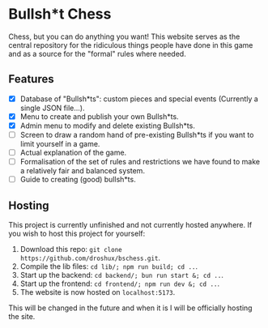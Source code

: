 # Bullsh*t Chess
Chess, but you can do anything you want!
This website serves as the central repository for the ridiculous things people
have done in this game and as a source for the "formal" rules where needed.

## Features
- [x] Database of "Bullsh*ts": custom pieces and special events (Currently a
  single JSON file...).
- [x] Menu to create and publish your own Bullsh*ts.
- [x] Admin menu to modify and delete existing Bullsh*ts.
- [ ] Screen to draw a random hand of pre-existing Bullsh*ts if you want to
  limit yourself in a game.
- [ ] Actual explanation of the game.
- [ ] Formalisation of the set of rules and restrictions we have found to make a
  relatively fair and balanced system.
- [ ] Guide to creating (good) bullsh*ts.

## Hosting
This project is currently unfinished and not currently hosted anywhere.
If you wish to host this project for yourself: 
1. Download this repo: `git clone https://github.com/droshux/bschess.git`.
2. Compile the lib files: ` cd lib/; npm run build; cd .. `.
3. Start up the backend: `cd backend/; bun run start &; cd ..`.
4. Start up the frontend: `cd frontend/; npm run dev &; cd ..`.
5. The website is now hosted on `localhost:5173`.

This will be changed in the future and when it is I will be officially hosting
the site.
